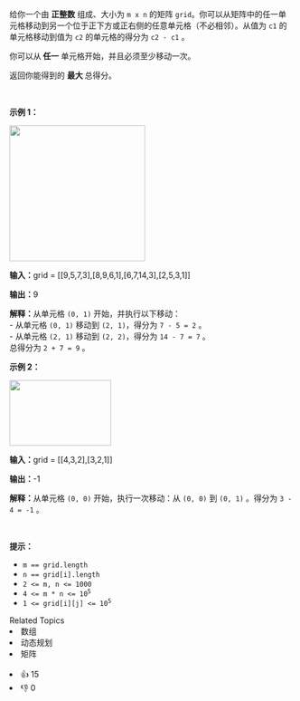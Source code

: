 <p>给你一个由 <strong>正整数</strong> 组成、大小为 <code>m x n</code> 的矩阵 <code>grid</code>。你可以从矩阵中的任一单元格移动到另一个位于正下方或正右侧的任意单元格（不必相邻）。从值为 <code>c1</code> 的单元格移动到值为 <code>c2</code> 的单元格的得分为 <code>c2 - c1</code> 。</p>

<p>你可以从<strong> 任一</strong> 单元格开始，并且必须至少移动一次。</p>

<p>返回你能得到的 <strong>最大 </strong>总得分。</p>

<p>&nbsp;</p>

<p><strong class="example">示例 1：</strong></p> 
<img alt="" src="https://assets.leetcode.com/uploads/2024/03/14/grid1.png" style="width: 240px; height: 240px;" /> 
<div class="example-block"> 
 <p><strong>输入：</strong><span class="example-io">grid = [[9,5,7,3],[8,9,6,1],[6,7,14,3],[2,5,3,1]]</span></p> 
</div>

<p><strong>输出：</strong><span class="example-io">9</span></p>

<p><strong>解释：</strong>从单元格 <code>(0, 1)</code> 开始，并执行以下移动：<br /> - 从单元格 <code>(0, 1)</code> 移动到 <code>(2, 1)</code>，得分为 <code>7 - 5 = 2</code> 。<br /> - 从单元格 <code>(2, 1)</code> 移动到 <code>(2, 2)</code>，得分为 <code>14 - 7 = 7</code> 。<br /> 总得分为 <code>2 + 7 = 9</code> 。</p>

<p><strong class="example">示例 2：</strong></p>

<p><img alt="" src="https://assets.leetcode.com/uploads/2024/04/08/moregridsdrawio-1.png" style="width: 180px; height: 116px;" /></p>

<div class="example-block"> 
 <p><strong>输入：</strong><span class="example-io">grid = [[4,3,2],[3,2,1]]</span></p> 
</div>

<p><strong>输出：</strong><span class="example-io">-1</span></p>

<p><strong>解释：</strong>从单元格 <code>(0, 0)</code> 开始，执行一次移动：从 <code>(0, 0)</code> 到 <code>(0, 1)</code> 。得分为 <code>3 - 4 = -1</code> 。</p>

<p>&nbsp;</p>

<p><strong>提示：</strong></p>

<ul> 
 <li><code>m == grid.length</code></li> 
 <li><code>n == grid[i].length</code></li> 
 <li><code>2 &lt;= m, n &lt;= 1000</code></li> 
 <li><code>4 &lt;= m * n &lt;= 10<sup>5</sup></code></li> 
 <li><code>1 &lt;= grid[i][j] &lt;= 10<sup>5</sup></code></li> 
</ul>

<div><div>Related Topics</div><div><li>数组</li><li>动态规划</li><li>矩阵</li></div></div><br><div><li>👍 15</li><li>👎 0</li></div>